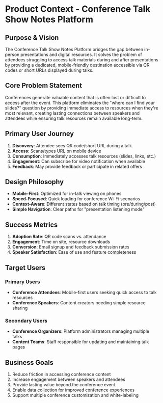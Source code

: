 # Product Context - Conference Talk Show Notes Platform

## Purpose & Vision

The Conference Talk Show Notes Platform bridges the gap between in-person presentations and digital resources. It solves the problem of attendees struggling to access talk materials during and after presentations by providing a dedicated, mobile-friendly destination accessible via QR codes or short URLs displayed during talks.

## Core Problem Statement

Conferences generate valuable content that is often lost or difficult to access after the event. This platform eliminates the "where can I find your slides?" question by providing immediate access to resources when they're most relevant, creating lasting connections between speakers and attendees while ensuring talk resources remain available long-term.

## Primary User Journey

1. **Discovery**: Attendee sees QR code/short URL during a talk
2. **Access**: Scans/types URL on mobile device
3. **Consumption**: Immediately accesses talk resources (slides, links, etc.)
4. **Engagement**: Can subscribe for video notification when available
5. **Feedback**: May provide feedback or participate in related offers

## Design Philosophy

- **Mobile-First**: Optimized for in-talk viewing on phones
- **Speed-Focused**: Quick loading for conference Wi-Fi scenarios
- **Context-Aware**: Different states based on talk timing (pre/during/post)
- **Simple Navigation**: Clear paths for "presentation listening mode"

## Success Metrics

1. **Adoption Rate**: QR code scans vs. attendance
2. **Engagement**: Time on site, resource downloads
3. **Conversion**: Email signup and feedback submission rates
4. **Speaker Satisfaction**: Ease of use and feature completeness

## Target Users

### Primary Users
- **Conference Attendees**: Mobile-first users seeking quick access to talk resources
- **Conference Speakers**: Content creators needing simple resource sharing

### Secondary Users
- **Conference Organizers**: Platform administrators managing multiple talks
- **Content Teams**: Staff responsible for updating and maintaining talk pages

## Business Goals

1. Reduce friction in accessing conference content
2. Increase engagement between speakers and attendees
3. Provide lasting value beyond the conference event
4. Enable data collection for improved conference experiences
5. Support multiple conference customization and white-labeling